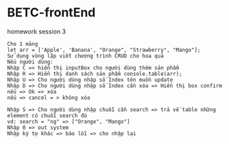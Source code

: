 # BETC-frontEnd
homework session 3

    Cho 1 mảng 
    let arr = ['Apple', 'Banana', "Orange", "Strawberry", "Mango"];
    Sử dụng vòng lặp viết chương trình CRUD cho hoa quả
    Nếu người dùng:
    Nhập C => hiển thị inputBox cho người dùng thêm sản phẩm
    Nhập R => Hiển thị danh sách sản phẩm console.table(arr);
    Nhập U => Cho người dùng nhập số Index tên muốn update
    Nhập D => Cho người dùng nhập số Index cần xóa => Hiển thị box confirm
    nếu => Ok => xóa
    nếu => cancel = > không xóa

    Nhập S => Cho người dùng nhập chuỗi cần search => trả về table những element có chuỗi search đó
    vd: search = "ng" => ["Orange", "Mango"]
    Nhập 0 => out system
    Nhập ký tự khác => báo lỗi => cho nhập lại
